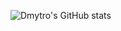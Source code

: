 ![Dmytro's GitHub stats](https://denvercoder1-github-readme-stats.vercel.app/api/?username=dmytrodruppov&show_icons=true&count_private=true&theme=dark&hide_border=true&bg_color=151515&title_color=f2f2f2&icon_color=79fe96)


